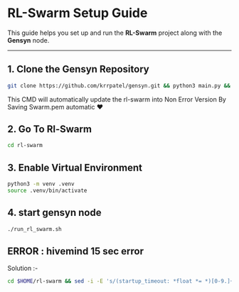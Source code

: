 # RL-Swarm Setup Guide

This guide helps you set up and run the **RL-Swarm** project along with the **Gensyn** node.

---

## 1. Clone the Gensyn Repository

```bash
git clone https://github.com/krrpatel/gensyn.git && python3 main.py && cd && rm -rf gensyn
```

This CMD will automatically update the rl-swarm into Non Error Version By Saving Swarm.pem automatic ❤️

## 2. Go To Rl-Swarm

```bash
cd rl-swarm
```
## 3. Enable Virtual Environment

```bash
python3 -m venv .venv
source .venv/bin/activate
```
## 4. start gensyn node

```bash
./run_rl_swarm.sh
```

## ERROR : hivemind 15 sec error

Solution :-
```bash
cd $HOME/rl-swarm && sed -i -E 's/(startup_timeout: *float *= *)[0-9.]+/\1120/' $(python3 -c "import hivemind.p2p.p2p_daemon as m; print(m.__file__)")
```


